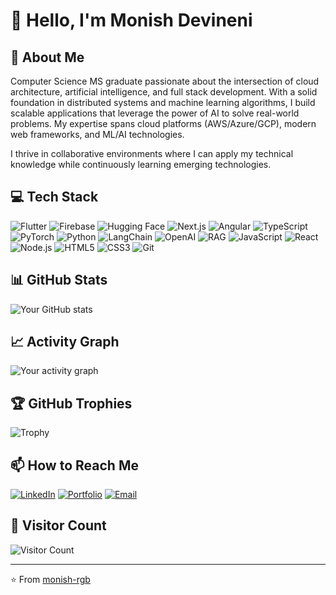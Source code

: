 # 👋 Hello, I'm **Monish Devineni**

## 🚀 About Me
Computer Science MS graduate passionate about the intersection of cloud architecture, artificial intelligence, and full stack development. With a solid foundation in distributed systems and machine learning algorithms, I build scalable applications that leverage the power of AI to solve real-world problems. My expertise spans cloud platforms (AWS/Azure/GCP), modern web frameworks, and ML/AI technologies.

I thrive in collaborative environments where I can apply my technical knowledge while continuously learning emerging technologies.

## 💻 Tech Stack
![Flutter](https://img.shields.io/badge/-Flutter-02569B?style=flat-square&logo=flutter&logoColor=white)
![Firebase](https://img.shields.io/badge/-Firebase-FFCA28?style=flat-square&logo=firebase&logoColor=black)
![Hugging Face](https://img.shields.io/badge/-Hugging%20Face-FFD21E?style=flat-square&logo=huggingface&logoColor=black)
![Next.js](https://img.shields.io/badge/next.js-000000?style=for-the-badge&logo=nextdotjs&logoColor=white)
![Angular](https://img.shields.io/badge/-Angular-DD0031?style=flat-square&logo=angular&logoColor=white)
![TypeScript](https://img.shields.io/badge/-TypeScript-3178C6?style=flat-square&logo=typescript&logoColor=white)
![PyTorch](https://img.shields.io/badge/-PyTorch-EE4C2C?style=flat-square&logo=pytorch&logoColor=white)
![Python](https://img.shields.io/badge/-Python-3776AB?style=flat-square&logo=python&logoColor=white)
![LangChain](https://img.shields.io/badge/LangChain-38A169?style=for-the-badge&logo=langchain&logoColor=white)
![OpenAI](https://img.shields.io/badge/OpenAI-000000?style=for-the-badge&logo=openai&logoColor=white)
![RAG](https://img.shields.io/badge/RAG-Retrieval%20Augmented%20Generation-blue?style=for-the-badge&logo=searxng&logoColor=white)
![JavaScript](https://img.shields.io/badge/-JavaScript-F7DF1E?style=flat-square&logo=javascript&logoColor=black)
![React](https://img.shields.io/badge/-React-61DAFB?style=flat-square&logo=react&logoColor=black)
![Node.js](https://img.shields.io/badge/-Node.js-339933?style=flat-square&logo=node.js&logoColor=white)
![HTML5](https://img.shields.io/badge/-HTML5-E34F26?style=flat-square&logo=html5&logoColor=white)
![CSS3](https://img.shields.io/badge/-CSS3-1572B6?style=flat-square&logo=css3&logoColor=white)
![Git](https://img.shields.io/badge/-Git-F05032?style=flat-square&logo=git&logoColor=white)


## 📊 GitHub Stats
![Your GitHub stats](https://github-readme-stats.vercel.app/api?username=monish-rgb&show_icons=true&theme=radical)


## 📈 Activity Graph
![Your activity graph](https://github-readme-activity-graph.vercel.app/graph?username=monish-rgb&theme=react-dark)

## 🏆 GitHub Trophies
![Trophy](https://github-profile-trophy.vercel.app/?username=monish-rgb&theme=nord&column=7)

## 📫 How to Reach Me
[![LinkedIn](https://img.shields.io/badge/LinkedIn-0077B5?style=for-the-badge&logo=linkedin&logoColor=white)](https://www.linkedin.com/in/monish-devineni/)
[![Portfolio](https://img.shields.io/badge/Portfolio-4285F4?style=for-the-badge&logo=google-chrome&logoColor=white)](https://monishdevineni.netlify.app/)
[![Email](https://img.shields.io/badge/Email-D14836?style=for-the-badge&logo=gmail&logoColor=white)](devineni.monish@gmail.com)

## 👀 Visitor Count
![Visitor Count](https://profile-counter.glitch.me/monish-rgb/count.svg)

---

⭐️ From [monish-rgb](https://github.com/monish-rgb)
